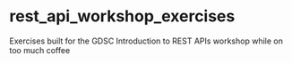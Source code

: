 # rest_api_workshop_exercises
Exercises built for the GDSC Introduction to REST APIs workshop while on too much coffee
